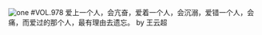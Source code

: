 ![one](http://image.wufazhuce.com/FmDuiVTLpdXIDOwehmjwKpMIKufP)
#VOL.978
爱上一个人，会亢奋，爱着一个人，会沉溺，爱错一个人，会痛，而爱过的那个人，最有理由去遗忘。 by  王云超